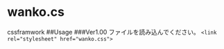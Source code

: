 # wanko.cs
cssframwork
##Usage
###Ver1.00
ファイルを読み込んでください。
`<link rel="stylesheet" href="wanko.css">`
